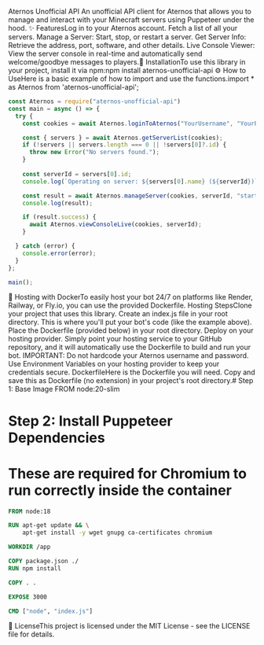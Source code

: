 Aternos Unofficial API An unofficial API client for Aternos that allows you to manage and interact with your Minecraft servers using Puppeteer under the hood.
✨ FeaturesLog in to your Aternos account.
Fetch a list of all your servers. Manage a Server: Start, stop, or restart a server.
Get Server Info: Retrieve the address, port, software, and other details.
Live Console Viewer: View the server console in real-time and automatically send welcome/goodbye messages to players.🚀 InstallationTo use this library in your project, install it via npm:npm install aternos-unofficial-api
⚙️ How to UseHere is a basic example of how to import and use the functions.import * as Aternos from 'aternos-unofficial-api';
```javascript
const Aternos = require("aternos-unofficial-api")
const main = async () => {
  try {
    const cookies = await Aternos.loginToAternos("YourUsername", "YourPassword");

    const { servers } = await Aternos.getServerList(cookies);
    if (!servers || servers.length === 0 || !servers[0]?.id) {
      throw new Error("No servers found.");
    }
    
    const serverId = servers[0].id;
    console.log(`Operating on server: ${servers[0].name} (${serverId})`);

    const result = await Aternos.manageServer(cookies, serverId, "start"); // stop, restart, info
    console.log(result);

    if (result.success) {
      await Aternos.viewConsoleLive(cookies, serverId);
    }

  } catch (error) {
    console.error(error);
  }
};

main();
```
🐳 Hosting with DockerTo easily host your bot 24/7 on platforms like Render, Railway, or Fly.io, you can use the provided Dockerfile.
Hosting StepsClone your project that uses this library.
Create an index.js file in your root directory. 
This is where you'll put your bot's code (like the example above).
Place the Dockerfile (provided below) in your root directory.
Deploy on your hosting provider.
Simply point your hosting service to your GitHub repository, and it will automatically use the Dockerfile to build and run your bot.
IMPORTANT: Do not hardcode your Aternos username and password. Use Environment Variables on your hosting provider to keep your credentials secure.
DockerfileHere is the Dockerfile you will need. Copy and save this as Dockerfile (no extension) in your project's root directory.# Step 1: Base Image
FROM node:20-slim

# Step 2: Install Puppeteer Dependencies
# These are required for Chromium to run correctly inside the container
```Dockerfile
FROM node:18

RUN apt-get update && \
    apt-get install -y wget gnupg ca-certificates chromium

WORKDIR /app

COPY package.json ./
RUN npm install

COPY . .

EXPOSE 3000

CMD ["node", "index.js"]
```
📜 LicenseThis project is licensed under the MIT License - see the LICENSE file for details.